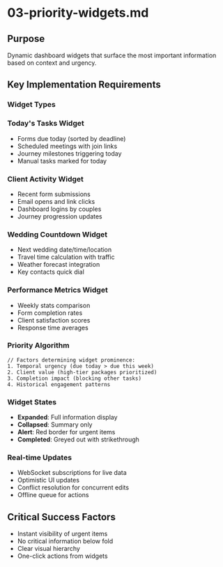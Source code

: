 # 03-priority-widgets.md

## Purpose

Dynamic dashboard widgets that surface the most important information based on context and urgency.

## Key Implementation Requirements

### Widget Types

### Today's Tasks Widget

- Forms due today (sorted by deadline)
- Scheduled meetings with join links
- Journey milestones triggering today
- Manual tasks marked for today

### Client Activity Widget

- Recent form submissions
- Email opens and link clicks
- Dashboard logins by couples
- Journey progression updates

### Wedding Countdown Widget

- Next wedding date/time/location
- Travel time calculation with traffic
- Weather forecast integration
- Key contacts quick dial

### Performance Metrics Widget

- Weekly stats comparison
- Form completion rates
- Client satisfaction scores
- Response time averages

### Priority Algorithm

```
// Factors determining widget prominence:
1. Temporal urgency (due today > due this week)
2. Client value (high-tier packages prioritized)
3. Completion impact (blocking other tasks)
4. Historical engagement patterns
```

### Widget States

- **Expanded**: Full information display
- **Collapsed**: Summary only
- **Alert**: Red border for urgent items
- **Completed**: Greyed out with strikethrough

### Real-time Updates

- WebSocket subscriptions for live data
- Optimistic UI updates
- Conflict resolution for concurrent edits
- Offline queue for actions

## Critical Success Factors

- Instant visibility of urgent items
- No critical information below fold
- Clear visual hierarchy
- One-click actions from widgets